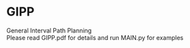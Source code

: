 # GIPP
General Interval Path Planning  
Please read GIPP.pdf for details and run MAIN.py for examples

